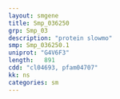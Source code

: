 ```yaml
---
layout: smgene
title: Smp_036250
grp: Smp_03
description: "protein slowmo"
smp: Smp_036250.1
uniprot: "G4V6F3"
length:   891
cdd: "cl04693, pfam04707"
kk: ns
categories: sm
---
```

